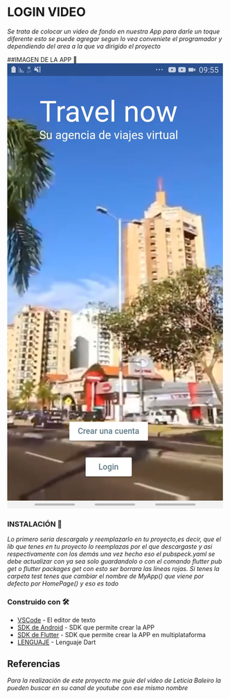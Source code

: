 # LOGIN VIDEO

_Se trata de colocar un video de fondo en nuestra App para darle un toque diferente_
_esto se puede agregar segun lo vea conveniete el programador y dependiendo del_
_area a la que va dirigido el proyecto_

##IMAGEN DE LA APP 📸️
![Imagen login](https://github.com/jorhak/login_video/blob/master/assets/20200926_095548.jpg)

### INSTALACIÓN 🔧
_Lo primero seria descargalo y reemplazarlo en tu proyecto,es decir, que el lib que tenes en tu proyecto_
_lo reemplazas por el que descargaste y asi respectivamente con los demás_
_una vez hecho eso el pubspeck.yaml se debe actualizar con ya sea solo guardandolo o con el comando_
_flutter pub get o flutter packages get con esto ser borrara las lineas rojas._
_Si tenes la carpeta test tenes que cambiar el nombre de MyApp() que viene por defecto por HomePage()_
_y eso es todo_


### Construido con 🛠️
* [VSCode](https://code.visualstudio.com/) - El editor de texto
* [SDK de Android](https://developer.android.com/studio) - SDK que permite crear la APP
* [SDK de Flutter](https://flutter.dev/docs/get-started/install) - SDK que permite crear la APP en multiplataforma
* [LENGUAJE](https://dart.dev/) - Lenguaje Dart

## Referencias 

_Para la realización de este proyecto me guie del video de Leticia Baleiro_
_la pueden buscar en su canal de youtube con ese mismo nombre_

